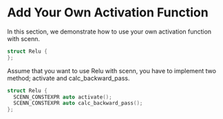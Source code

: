 # Add Your Own Activation Function
In this section, we demonstrate how to use your own activation function with scenn.

```cpp
struct Relu {
};
```

Assume that you want to use Relu with scenn, you have to implement two method; activate and calc_backward_pass.

```cpp
struct Relu {
  SCENN_CONSTEXPR auto activate();
  SCENN_CONSTEXPR auto calc_backward_pass();
};
```